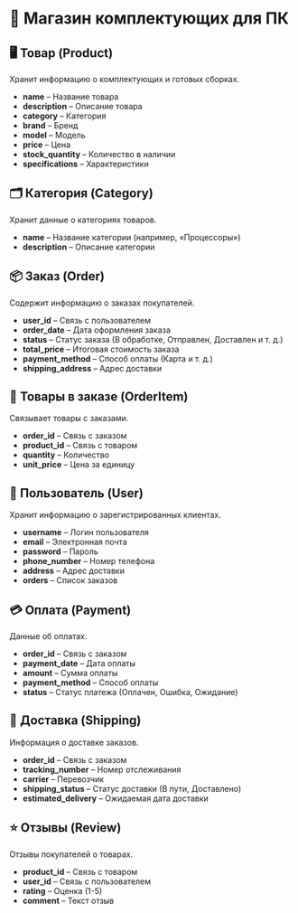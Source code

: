 # 🛒 Магазин комплектующих для ПК

## 🖥️ Товар (Product)
Хранит информацию о комплектующих и готовых сборках.

- **name** – Название товара  
- **description** – Описание товара  
- **category** – Категория
- **brand** – Бренд  
- **model** – Модель  
- **price** – Цена  
- **stock_quantity** – Количество в наличии  
- **specifications** – Характеристики

## 🗂️ Категория (Category)
Хранит данные о категориях товаров.

- **name** – Название категории (например, «Процессоры»)  
- **description** – Описание категории  

## 📦 Заказ (Order)
Содержит информацию о заказах покупателей.

- **user_id** – Связь с пользователем  
- **order_date** – Дата оформления заказа  
- **status** – Статус заказа (В обработке, Отправлен, Доставлен и т. д.)  
- **total_price** – Итоговая стоимость заказа  
- **payment_method** – Способ оплаты (Карта и т. д.)  
- **shipping_address** – Адрес доставки  

## 🛒 Товары в заказе (OrderItem)
Связывает товары с заказами.

- **order_id** – Связь с заказом  
- **product_id** – Связь с товаром  
- **quantity** – Количество  
- **unit_price** – Цена за единицу  

## 👤 Пользователь (User)
Хранит информацию о зарегистрированных клиентах.

- **username** – Логин пользователя  
- **email** – Электронная почта  
- **password** – Пароль
- **phone_number** – Номер телефона  
- **address** – Адрес доставки  
- **orders** – Список заказов  

## 💳 Оплата (Payment)
Данные об оплатах.

- **order_id** – Связь с заказом  
- **payment_date** – Дата оплаты  
- **amount** – Сумма оплаты  
- **payment_method** – Способ оплаты  
- **status** – Статус платежа (Оплачен, Ошибка, Ожидание)  

## 🚚 Доставка (Shipping)
Информация о доставке заказов.

- **order_id** – Связь с заказом  
- **tracking_number** – Номер отслеживания  
- **carrier** – Перевозчик
- **shipping_status** – Статус доставки (В пути, Доставлено)  
- **estimated_delivery** – Ожидаемая дата доставки  

## ⭐ Отзывы (Review)
Отзывы покупателей о товарах.

- **product_id** – Связь с товаром  
- **user_id** – Связь с пользователем  
- **rating** – Оценка (1-5)  
- **comment** – Текст отзыв
